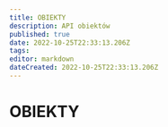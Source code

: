 ```yaml
---
title: OBIEKTY
description: API obiektów
published: true
date: 2022-10-25T22:33:13.206Z
tags: 
editor: markdown
dateCreated: 2022-10-25T22:33:13.206Z
---
```


# OBIEKTY
